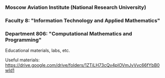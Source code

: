 ### Moscow Aviation Institute (National Research University)
### Faculty 8: "Information Technology and Applied Mathematics"
### Department 806: "Computational Mathematics and Programming"
Educational materials, labs, etc.

Useful materials: https://drive.google.com/drive/folders/1ZTiLH73cQv4pIOVmJvVvc66fYbB0wId1
